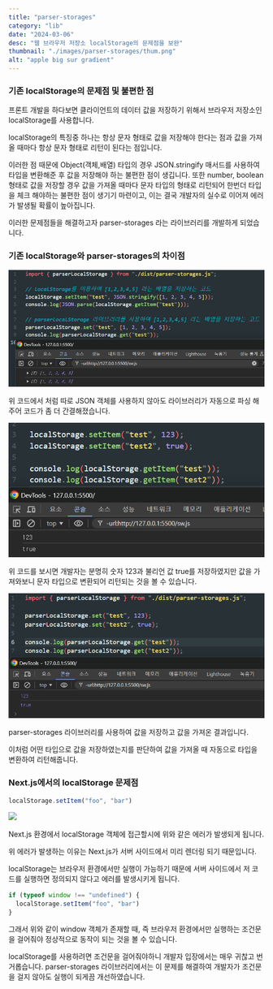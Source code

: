 ```yaml
---
title: "parser-storages"
category: "lib"
date: "2024-03-06"
desc: "웹 브라우저 저장소 localStorage의 문제점을 보완"
thumbnail: "./images/parser-storages/thum.png"
alt: "apple big sur gradient"
---
```


### 기존 localStorage의 문제점 및 불편한 점

프론트 개발을 하다보면 클라이언트의 데이터 값을 저장하기 위해서 브라우저 저장소인 localStorage를 사용합니다.

localStorage의 특징중 하나는 항상 문자 형태로 값을 저장해야 한다는 점과 값을 가져올 때마다 항상 문자 형태로 리턴이 된다는 점입니다.

이러한 점 때문에 Object(객체,배열) 타입의 경우 JSON.stringify 매서드를 사용하여 타입을 변환해준 후 값을 저장해야 하는 불편한 점이 생깁니다. 또한 number, boolean 형태로 값을 저장할 경우 값을 가져올 때마다 문자 타입의 형태로 리턴되어 한번더 타입을 체크 해야하는 불편한 점이 생기기 마련이고, 이는 결국 개발자의 실수로 이어져 에러가 발생될 확률이 높아집니다.

이러한 문제점들을 해결하고자 parser-storages 라는 라이브러리를 개발하게 되었습니다.

### 기존 localStorage와 parser-storages의 차이점

<img src='./images/parser-storages/local-storage-example.png' width='700px'>

<br/>

위 코드에서 처럼 따로 JSON 객체를 사용하지 않아도 라이브러리가 자동으로 파싱 해주어 코드가 좀 더 간결해졌습니다.

<img src='./images/parser-storages/local-storage-example2.png'>

<br/>

위 코드를 보시면 개발자는 분명히 숫자 123과 불리언 값 true를 저장하였지만 값을 가져와보니 문자 타입으로 변환되어 리턴되는 것을 볼 수 있습니다.

<img src='./images/parser-storages/local-storage-example3.png'>

<br/>

parser-storages 라이브러리를 사용하여 값을 저장하고 값을 가져온 결과입니다.

이처럼 어떤 타입으로 값을 저장하였는지를 판단하여 값을 가져올 때 자동으로 타입을 변환하여 리턴해줍니다.

### Next.js에서의 localStorage 문제점

```js
localStorage.setItem("foo", "bar")
```

<img src='./images/parser-storages/next_console.png'/>

<br/>

Next.js 환경에서 localStorage 객체에 접근할시에 위와 같은 에러가 발생되게 됩니다.

위 에러가 발생하는 이유는 Next.js가 서버 사이드에서 미리 렌더링 되기 때문입니다.

localStorage는 브라우저 환경에서만 실행이 가능하기 때문에 서버 사이드에서 저 코드를 실행하면 정의되지 않다고 에러를 발생시키게 됩니다.

```js
if (typeof window !== "undefined") {
  localStorage.setItem("foo", "bar")
}
```

그래서 위와 같이 window 객체가 존재할 때, 즉 브라우저 환경에서만 실행하는 조건문을 걸어줘야 정상적으로 동작이 되는 것을 볼 수 있습니다.

localStorage를 사용하려면 조건문을 걸어줘야하니 개발자 입장에서는 매우 귀찮고 번거롭습니다. parser-storages 라이브러리에서는 이 문제를 해결하여 개발자가 조건문을 걸지 않아도 실행이 되게끔 개선하였습니다.

